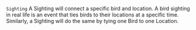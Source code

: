 `Sighting`
A Sighting will connect a specific bird and location. 
A bird sighting in real life is an event that ties birds to their locations at a specific time. 
Similarly, a Sighting will do the same by tying one Bird to one Location. 


